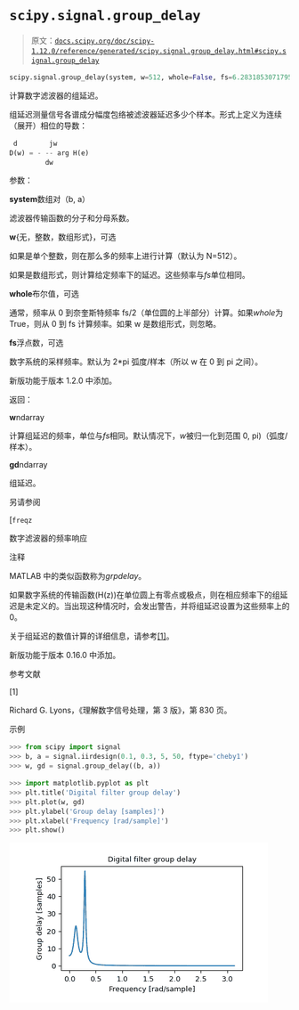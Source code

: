 # `scipy.signal.group_delay`

> 原文：[`docs.scipy.org/doc/scipy-1.12.0/reference/generated/scipy.signal.group_delay.html#scipy.signal.group_delay`](https://docs.scipy.org/doc/scipy-1.12.0/reference/generated/scipy.signal.group_delay.html#scipy.signal.group_delay)

```py
scipy.signal.group_delay(system, w=512, whole=False, fs=6.283185307179586)
```

计算数字滤波器的组延迟。

组延迟测量信号各谱成分幅度包络被滤波器延迟多少个样本。形式上定义为连续（展开）相位的导数：

```py
 d        jw
D(w) = - -- arg H(e)
         dw 
```

参数：

**system**数组对（b, a）

滤波器传输函数的分子和分母系数。

**w**{无，整数，数组形式}，可选

如果是单个整数，则在那么多的频率上进行计算（默认为 N=512）。

如果是数组形式，则计算给定频率下的延迟。这些频率与*fs*单位相同。

**whole**布尔值，可选

通常，频率从 0 到奈奎斯特频率 fs/2（单位圆的上半部分）计算。如果*whole*为 True，则从 0 到 fs 计算频率。如果 w 是数组形式，则忽略。

**fs**浮点数，可选

数字系统的采样频率。默认为 2*pi 弧度/样本（所以 w 在 0 到 pi 之间）。

新版功能于版本 1.2.0 中添加。

返回：

**w**ndarray

计算组延迟的频率，单位与*fs*相同。默认情况下，*w*被归一化到范围 0, pi)（弧度/样本）。

**gd**ndarray

组延迟。

另请参阅

[`freqz`

数字滤波器的频率响应

注释

MATLAB 中的类似函数称为*grpdelay*。

如果数字系统的传输函数\(H(z)\)在单位圆上有零点或极点，则在相应频率下的组延迟是未定义的。当出现这种情况时，会发出警告，并将组延迟设置为这些频率上的 0。

关于组延迟的数值计算的详细信息，请参考[[1]](#r618f8c293c1c-1)。

新版功能于版本 0.16.0 中添加。

参考文献

[1]

Richard G. Lyons，《理解数字信号处理，第 3 版》，第 830 页。

示例

```py
>>> from scipy import signal
>>> b, a = signal.iirdesign(0.1, 0.3, 5, 50, ftype='cheby1')
>>> w, gd = signal.group_delay((b, a)) 
```

```py
>>> import matplotlib.pyplot as plt
>>> plt.title('Digital filter group delay')
>>> plt.plot(w, gd)
>>> plt.ylabel('Group delay [samples]')
>>> plt.xlabel('Frequency [rad/sample]')
>>> plt.show() 
```

![../../_images/scipy-signal-group_delay-1.png](img/e86066f83156b9632958d1cf0b4ce3e8.png)
